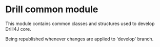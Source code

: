 # Drill common module

This module contains common classes and structures used to develop Drill4J core.

Being republished whenever changes are applied to 'develop' branch.
